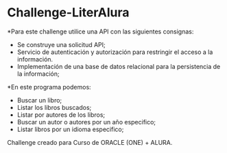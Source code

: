 ﻿# Challenge-LiterAlura

*Para este challenge utilice una API con las siguientes consignas:

- Se construye una solicitud API;
- Servicio de autenticación y autorización para restringir el acceso a la información.
- Implementación de una base de datos relacional para la persistencia de la información;

*En este programa podemos:

- Buscar un libro;
- Listar los libros buscados;
- Listar por autores de los libros;
- Buscar un autor o autores por un año especifico;
- Listar libros por un idioma especifico;

Challenge creado para Curso de ORACLE (ONE) + ALURA.

